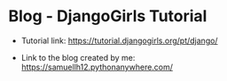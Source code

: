 # Blog - DjangoGirls Tutorial

- Tutorial link: https://tutorial.djangogirls.org/pt/django/

- Link to the blog created by me: https://samuellh12.pythonanywhere.com/
